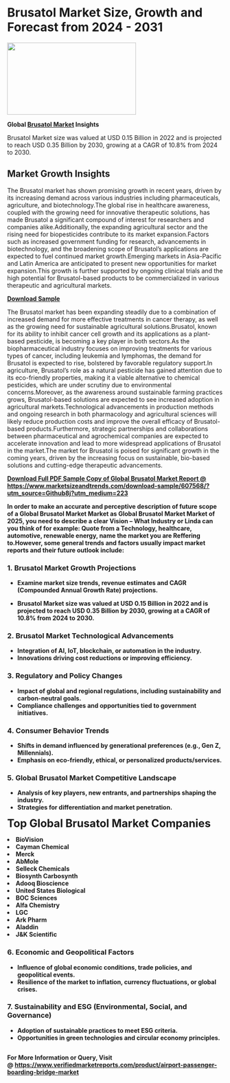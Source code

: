 <H1>Brusatol Market Size, Growth and Forecast from 2024 - 2031</H1><img class="aligncenter size-medium wp-image-584254" src="https://thirdeyenews.in/wp-content/uploads/2024/09/Global-Market-Research-300x168.jpeg" alt="" width="300" height="168" /><p><strong>Global&nbsp;<a href="https://www.marketsizeandtrends.com/download-sample/607568/?utm_source=Github8j?utm_medium=223">Brusatol Market</a> Insights</strong></p><p>Brusatol Market size was valued at USD 0.15 Billion in 2022 and is projected to reach USD 0.35 Billion by 2030, growing at a CAGR of 10.8% from 2024 to 2030.</p><p><h2>Market Growth Insights</h2> <p>The Brusatol market has shown promising growth in recent years, driven by its increasing demand across various industries including pharmaceuticals, agriculture, and biotechnology.The global rise in healthcare awareness, coupled with the growing need for innovative therapeutic solutions, has made Brusatol a significant compound of interest for researchers and companies alike.Additionally, the expanding agricultural sector and the rising need for biopesticides contribute to its market expansion.Factors such as increased government funding for research, advancements in biotechnology, and the broadening scope of Brusatol’s applications are expected to fuel continued market growth.Emerging markets in Asia-Pacific and Latin America are anticipated to present new opportunities for market expansion.This growth is further supported by ongoing clinical trials and the high potential for Brusatol-based products to be commercialized in various therapeutic and agricultural markets.</p> <p><strong><a href="#">Download Sample</a></strong></p> <p>The Brusatol market has been expanding steadily due to a combination of increased demand for more effective treatments in cancer therapy, as well as the growing need for sustainable agricultural solutions.Brusatol, known for its ability to inhibit cancer cell growth and its applications as a plant-based pesticide, is becoming a key player in both sectors.As the biopharmaceutical industry focuses on improving treatments for various types of cancer, including leukemia and lymphomas, the demand for Brusatol is expected to rise, bolstered by favorable regulatory support.In agriculture, Brusatol’s role as a natural pesticide has gained attention due to its eco-friendly properties, making it a viable alternative to chemical pesticides, which are under scrutiny due to environmental concerns.Moreover, as the awareness around sustainable farming practices grows, Brusatol-based solutions are expected to see increased adoption in agricultural markets.Technological advancements in production methods and ongoing research in both pharmacology and agricultural sciences will likely reduce production costs and improve the overall efficacy of Brusatol-based products.Furthermore, strategic partnerships and collaborations between pharmaceutical and agrochemical companies are expected to accelerate innovation and lead to more widespread applications of Brusatol in the market.The market for Brusatol is poised for significant growth in the coming years, driven by the increasing focus on sustainable, bio-based solutions and cutting-edge therapeutic advancements.</p> <p><strong><a href="#"></p><p><span class=""><strong>Download Full PDF Sample Copy of Global Brusatol Market Report</strong> @ <a href="https://www.marketsizeandtrends.com/download-sample/607568/?utm_source=Github8j?utm_medium=223" target="_blank">https://www.marketsizeandtrends.com/download-sample/607568/?utm_source=Github8j?utm_medium=223</a></span></p><p>In order to make an accurate and perceptive description of future scope of a Global&nbsp;Brusatol Market Market as Global&nbsp;Brusatol Market Market of 2025, you need to describe a clear Vision &ndash; What Industry or Linda can you think of for example: Quote from a Technology, healthcare, automotive, renewable energy, name the market you are Reffering to.However, some general trends and factors usually impact market reports and their future outlook include:</p><h3>1.&nbsp;<strong>Brusatol Market Growth Projections</strong></h3><ul><li>Examine market size trends, revenue estimates and CAGR (Compounded Annual Growth Rate) projections.</li><li><p>Brusatol Market size was valued at USD 0.15 Billion in 2022 and is projected to reach USD 0.35 Billion by 2030, growing at a CAGR of 10.8% from 2024 to 2030.</p></li></ul><h3>2.&nbsp;<strong>Brusatol Market Technological Advancements</strong></h3><ul><li>Integration of AI, IoT, blockchain, or automation in the industry.</li><li>Innovations driving cost reductions or improving efficiency.</li></ul><h3>3.&nbsp;<strong>Regulatory and Policy Changes</strong></h3><ul><li>Impact of global and regional regulations, including sustainability and carbon-neutral goals.</li><li>Compliance challenges and opportunities tied to government initiatives.</li></ul><h3>4.&nbsp;<strong>Consumer Behavior Trends</strong></h3><ul><li>Shifts in demand influenced by generational preferences (e.g., Gen Z, Millennials).</li><li>Emphasis on eco-friendly, ethical, or personalized products/services.</li></ul><h3>5.&nbsp;<strong>Global Brusatol Market Competitive Landscape</strong></h3><ul><li>Analysis of key players, new entrants, and partnerships shaping the industry.</li><li>Strategies for differentiation and market penetration.</li></ul><p data-pm-slice="1 1 []"><span style="color: inherit; font-family: inherit; font-size: 25px;">Top Global Brusatol Market Companies</span></p><div class="" data-test-id=""><p><li>BioVision</li><li> Cayman Chemical</li><li> Merck</li><li> AbMole</li><li> Selleck Chemicals</li><li> Biosynth Carbosynth</li><li> Adooq Bioscience</li><li> United States Biological</li><li> BOC Sciences</li><li> Alfa Chemistry</li><li> LGC</li><li> Ark Pharm</li><li> Aladdin</li><li> J&K Scientific</li></p></div><h3>6.&nbsp;<strong>Economic and Geopolitical Factors</strong></h3><ul><li>Influence of global economic conditions, trade policies, and geopolitical events.</li><li>Resilience of the market to inflation, currency fluctuations, or global crises.</li></ul><h3>7.&nbsp;<strong>Sustainability and ESG (Environmental, Social, and Governance)</strong></h3><ul><li>Adoption of sustainable practices to meet ESG criteria.</li><li>Opportunities in green technologies and circular economy principles.</li></ul><h2><strong style="font-size: 14px;">For More Information or Query, Visit @&nbsp;</strong><a style="background-color: #ffffff; font-size: 14px;" href="https://www.marketsizeandtrends.com/report/brusatol-market/" target="_blank">https://www.verifiedmarketreports.com/product/airport-passenger-boarding-bridge-market</a></h2>